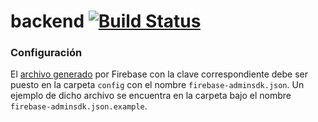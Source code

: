 # backend [![Build Status](https://travis-ci.org/LinkUpFiuba/backend.svg?branch=master)](https://travis-ci.org/LinkUpFiuba/backend)

### Configuración
El [archivo generado](https://console.firebase.google.com/project/_/settings/serviceaccounts/adminsdk?hl=es-419) por Firebase con la clave correspondiente debe ser puesto en la carpeta `config` con el nombre `firebase-adminsdk.json`. Un ejemplo de dicho archivo se encuentra en la carpeta bajo el nombre `firebase-adminsdk.json.example`.
